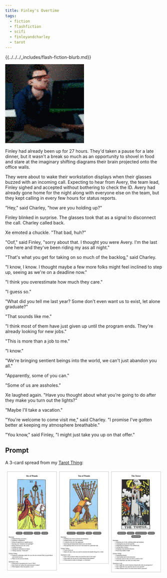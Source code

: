 ```yaml
---
title: Finley's Overtime
tags:
  - fiction
  - flashfiction
  - scifi
  - finleyandcharley
  - tarot
---
```


{{../../../_includes/flash-fiction-blurb.md}}

<!--more-->

<img src="./cover.png" class="fullwidth" />

Finley had already been up for 27 hours. They'd taken a pause for a late dinner, but it wasn't a break so much as an opportunity to shovel in food and stare at the imaginary shifting diagrams their brain projected onto the office walls. 

They were about to wake their workstation displays when their glasses buzzed with an incoming call. Expecting to hear from Avery, the team lead, Finley sighed and accepted without bothering to check the ID. Avery had already gone home for the night along with everyone else on the team, but they kept calling in every few hours for status reports. 

"Hey," said Charley, "how are you holding up?"

Finley blinked in surprise. The glasses took that as a signal to disconnect the call. Charley called back. 

Xe emoted a chuckle. "That bad, huh?"

"Oof," said Finley, "sorry about that. I thought you were Avery. I'm the last one here and they've been riding my ass all night."

"That's what you get for taking on so much of the backlog," said Charley. 

"I know, I know. I thought maybe a few more folks might feel inclined to step up, seeing as we're on a deadline now."

"I think you overestimate how much they care."

"I guess so."

"What did you tell me last year? Some don't even want us to exist, let alone graduate?"

"That sounds like me."

"I think most of them have just given up until the program ends. They're already looking for new jobs."

"This is more than a job to me."

"I know."

"We're bringing sentient beings into the world, we can't just abandon you all."

"Apparently, some of you can."

"Some of us are assholes."

Xe laughed again. "Have you thought about what you're going to do after they make you turn out the lights?"

"Maybe I'll take a vacation."

"You're welcome to come visit me," said Charley. "I promise I've gotten better at keeping my atmosphere breathable."

"You know," said Finley, "I might just take you up on that offer."

## Prompt

A 3-card spread from my [Tarot Thing](https://lmorchard.github.io/tarot-thing/):

![](20220428081148.png)
